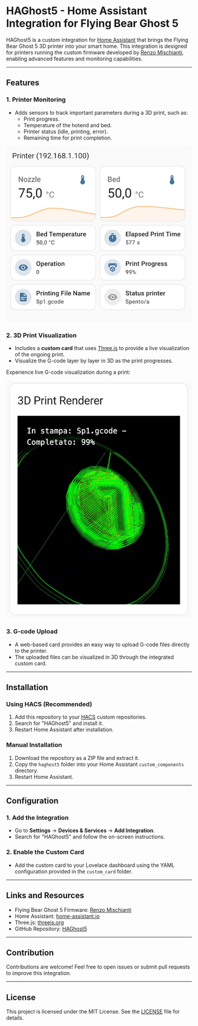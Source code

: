 # HAGhost5 - Home Assistant Integration for Flying Bear Ghost 5

HAGhost5 is a custom integration for [Home Assistant](https://www.home-assistant.io/) that brings the Flying Bear Ghost 5 3D printer into your smart home. This integration is designed for printers running the custom firmware developed by [Renzo Mischianti](https://www.mischianti.org/), enabling advanced features and monitoring capabilities.

---

## Features

### 1. **Printer Monitoring**
- Adds sensors to track important parameters during a 3D print, such as:
  - Print progress.
  - Temperature of the hotend and bed.
  - Printer status (idle, printing, error).
  - Remaining time for print completion.
 
![3D Print Visualization](images/img2.jpeg "Add HA sensors")



### 2. **3D Print Visualization**
- Includes a **custom card** that uses [Three.js](https://threejs.org/) to provide a live visualization of the ongoing print.
- Visualize the G-code layer by layer in 3D as the print progresses.

Experience live G-code visualization during a print:

![3D Print Visualization](images/img1.jpeg "3D Print Visualization in Action")


### 3. **G-code Upload**
- A web-based card provides an easy way to upload G-code files directly to the printer.
- The uploaded files can be visualized in 3D through the integrated custom card.

---

## Installation

### Using HACS (Recommended)
1. Add this repository to your [HACS](https://hacs.xyz/) custom repositories.
2. Search for "HAGhost5" and install it.
3. Restart Home Assistant after installation.

### Manual Installation
1. Download the repository as a ZIP file and extract it.
2. Copy the `haghost5` folder into your Home Assistant `custom_components` directory.
3. Restart Home Assistant.

---

## Configuration

### 1. Add the Integration
- Go to **Settings** → **Devices & Services** → **Add Integration**.
- Search for "HAGhost5" and follow the on-screen instructions.

### 2. Enable the Custom Card
- Add the custom card to your Lovelace dashboard using the YAML configuration provided in the `custom_card` folder.

---

## Links and Resources

- Flying Bear Ghost 5 Firmware: [Renzo Mischianti](https://www.mischianti.org/)
- Home Assistant: [home-assistant.io](https://www.home-assistant.io/)
- Three.js: [threejs.org](https://threejs.org/)
- GitHub Repository: [HAGhost5](https://github.com/mauromorello/HAG5)

---

## Contribution

Contributions are welcome! Feel free to open issues or submit pull requests to improve this integration.

---

## License

This project is licensed under the MIT License. See the [LICENSE](LICENSE) file for details.
